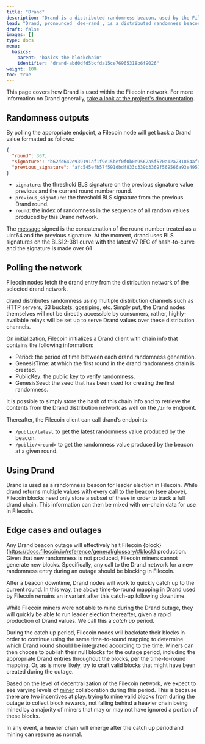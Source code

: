 ```yaml
---
title: "Drand"
description: "Drand is a distributed randomness beacon, used by the Filecoin to provide randomness to the network."
lead: "Drand, pronounced _dee-rand_, is a distributed randomness beacon daemon written in Golang. Servers running drand can be linked with each other to produce collective, publicly verifiable, unbiased, unpredictable random values at fixed intervals using bilinear pairings and threshold cryptography. Filecoin relies on as a source of unbiasable entropy for leader election."
draft: false
images: []
type: docs
menu:
  basics:
    parent: "basics-the-blockchain"
    identifier: "drand-abd0dfd5bcfda15ce76965318b6f9026"
weight: 100
toc: true
---
```


This page covers how Drand is used within the Filecoin network. For more information on Drand generally, [take a look at the project's documentation](https://drand.love/about/).

## Randomness outputs

By polling the appropriate endpoint, a Filecoin node will get back a Drand value formatted as follows:

```json
{
  "round": 367,
  "signature": "b62dd642e939191af1f9e15bef0f0b0e9562a5f570a12a231864afe468377e2a6424a92ccfc34ef1471cbd58c37c6b020cf75ce9446d2aa1252a090250b2b1441f8a2a0d22208dcc09332eaa0143c4a508be13de63978dbed273e3b9813130d5",
  "previous_signature": "afc545efb57f591dbdf833c339b3369f569566a93e49578db46b6586299422483b7a2d595814046e2847494b401650a0050981e716e531b6f4b620909c2bf1476fd82cf788a110becbc77e55746a7cccd47fb171e8ae2eea2a22fcc6a512486d"
}
```

- `signature`: the threshold BLS signature on the previous signature value previous and the current round number round.
- `previous_signature`: the threshold BLS signature from the previous Drand round.
- `round`: the index of randomness in the sequence of all random values produced by this Drand network.

The [message](https://docs.filecoin.io/reference/general/glossary/#message) signed is the concatenation of the round number treated as a uint64 and the previous signature. At the moment, drand uses BLS signatures on the BLS12-381 curve with the latest v7 RFC of hash-to-curve and the signature is made over G1

## Polling the network

Filecoin nodes fetch the drand entry from the distribution network of the selected drand network.

drand distributes randomness using multiple distribution channels such as HTTP servers, S3 buckets, gossiping, etc. Simply put, the Drand nodes themselves will not be directly accessible by consumers, rather, highly-available relays will be set up to serve Drand values over these distribution channels.

On initialization, Filecoin initializes a Drand client with chain info that contains the following information:

- Period: the period of time between each drand randomness generation.
- GenesisTime: at which the first round in the drand randomness chain is created.
- PublicKey: the public key to verify randomness.
- GenesisSeed: the seed that has been used for creating the first randomness.

It is possible to simply store the hash of this chain info and to retrieve the contents from the Drand distribution network as well on the `/info` endpoint.

Thereafter, the Filecoin client can call drand’s endpoints:

- `/public/latest` to get the latest randomness value produced by the beacon.
- `/public/<round>` to get the randomness value produced by the beacon at a given round.

## Using Drand

Drand is used as a randomness beacon for leader election in Filecoin. While drand returns multiple values with every call to the beacon (see above), Filecoin blocks need only store a subset of these in order to track a full drand chain. This information can then be mixed with on-chain data for use in Filecoin.

## Edge cases and outages

Any Drand beacon outage will effectively halt Filecoin {block}(https://docs.filecoin.io/reference/general/glossary/#block) production. Given that new randomness is not produced, Filecoin miners cannot generate new blocks. Specifically, any call to the Drand network for a new randomness entry during an outage should be blocking in Filecoin.

After a beacon downtime, Drand nodes will work to quickly catch up to the current round. In this way, the above time-to-round mapping in Drand used by Filecoin remains an invariant after this catch-up following downtime.

While Filecoin miners were not able to mine during the Drand outage, they will quickly be able to run leader election thereafter, given a rapid production of Drand values. We call this a _catch up_ period.

During the catch up period, Filecoin nodes will backdate their blocks in order to continue using the same time-to-round mapping to determine which Drand round should be integrated according to the time. Miners can then choose to publish their null blocks for the outage period, including the appropriate Drand entries throughout the blocks, per the time-to-round mapping. Or, as is more likely, try to craft valid blocks that might have been created during the outage.

Based on the level of decentralization of the Filecoin network, we expect to see varying levels of [miner](https://docs.filecoin.io/reference/general/glossary/#miner) collaboration during this period. This is because there are two incentives at play: trying to mine valid blocks from during the outage to collect block rewards, not falling behind a heavier chain being mined by a majority of miners that may or may not have ignored a portion of these blocks.

In any event, a heavier chain will emerge after the catch up period and mining can resume as normal.
